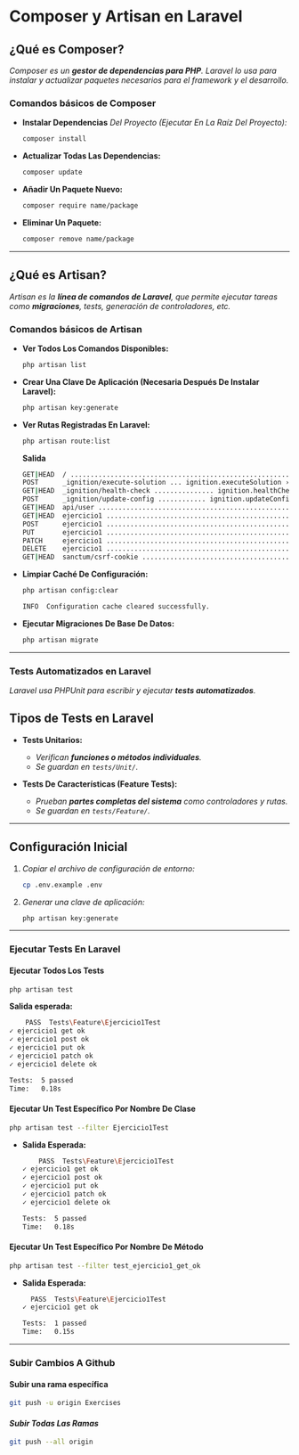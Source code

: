 <!-- Autor: Daniel Benjamin Perez Morales -->
<!-- GitHub: https://github.com/D4nitrix13 -->
<!-- GitLab: https://gitlab.com/D4nitrix13 -->
<!-- Correo electrónico: danielperezdev@proton.me -->

# **Composer y Artisan en Laravel**

## **¿Qué es Composer?**

*Composer es un **gestor de dependencias para PHP**. Laravel lo usa para instalar y actualizar paquetes necesarios para el framework y el desarrollo.*

### **Comandos básicos de Composer**

- **Instalar Dependencias** *Del Proyecto (Ejecutar En La Raíz Del Proyecto):*

   ```bash
   composer install
   ```

- **Actualizar Todas Las Dependencias:**

   ```bash
   composer update
   ```

- **Añadir Un Paquete Nuevo:**

   ```bash
   composer require name/package
   ```

- **Eliminar Un Paquete:**

   ```bash
   composer remove name/package
   ```

---

## **¿Qué es Artisan?**

*Artisan es la **línea de comandos de Laravel**, que permite ejecutar tareas como **migraciones**, tests, generación de controladores, etc.*

### **Comandos básicos de Artisan**

- **Ver Todos Los Comandos Disponibles:**

   ```bash
   php artisan list
   ```

- **Crear Una Clave De Aplicación (Necesaria Después De Instalar Laravel):**

   ```bash
   php artisan key:generate
   ```

- **Ver Rutas Registradas En Laravel:**

   ```bash
   php artisan route:list
   ```

   **Salida**

   ```bash
   GET|HEAD  / ..........................................................................................................
   POST      _ignition/execute-solution ... ignition.executeSolution › Spatie\LaravelIgnition › ExecuteSolutionController
   GET|HEAD  _ignition/health-check ............... ignition.healthCheck › Spatie\LaravelIgnition › HealthCheckController
   POST      _ignition/update-config ............ ignition.updateConfig › Spatie\LaravelIgnition › UpdateConfigController
   GET|HEAD  api/user ...................................................................................................
   GET|HEAD  ejercicio1 .................................................................................................
   POST      ejercicio1 .................................................................................................
   PUT       ejercicio1 .................................................................................................
   PATCH     ejercicio1 .................................................................................................
   DELETE    ejercicio1 .................................................................................................
   GET|HEAD  sanctum/csrf-cookie ............................................ Laravel\Sanctum › CsrfCookieController@show

   ```

- **Limpiar Caché De Configuración:**

   ```bash
   php artisan config:clear
   ```

   ```bash
   INFO  Configuration cache cleared successfully.
   ```

- **Ejecutar Migraciones De Base De Datos:**

   ```bash
   php artisan migrate
   ```

---

### **Tests Automatizados en Laravel**

*Laravel usa PHPUnit para escribir y ejecutar **tests automatizados**.*

## **Tipos de Tests en Laravel**

- **Tests Unitarios:**
  - *Verifican **funciones o métodos individuales**.*
  - *Se guardan en `tests/Unit/`.*

- **Tests De Características (Feature Tests):**
  - *Prueban **partes completas del sistema** como controladores y rutas.*
  - *Se guardan en `tests/Feature/`.*

---

## **Configuración Inicial**

1. *Copiar el archivo de configuración de entorno:*

   ```bash
   cp .env.example .env
   ```

2. *Generar una clave de aplicación:*

   ```bash
   php artisan key:generate
   ```

---

### **Ejecutar Tests En Laravel**

#### **Ejecutar Todos Los Tests**

   ```bash
   php artisan test
   ```

   **Salida esperada:**

   ```bash
       PASS  Tests\Feature\Ejercicio1Test
   ✓ ejercicio1 get ok
   ✓ ejercicio1 post ok
   ✓ ejercicio1 put ok
   ✓ ejercicio1 patch ok
   ✓ ejercicio1 delete ok
   
   Tests:  5 passed
   Time:   0.18s
   ```

#### **Ejecutar Un Test Específico Por Nombre De Clase**

   ```bash
   php artisan test --filter Ejercicio1Test
   ```

- **Salida Esperada:**  

    ```bash
        PASS  Tests\Feature\Ejercicio1Test
    ✓ ejercicio1 get ok
    ✓ ejercicio1 post ok
    ✓ ejercicio1 put ok
    ✓ ejercicio1 patch ok
    ✓ ejercicio1 delete ok

    Tests:  5 passed
    Time:   0.18s
    ```

#### **Ejecutar Un Test Específico Por Nombre De Método**

   ```bash
   php artisan test --filter test_ejercicio1_get_ok
   ```

- **Salida Esperada:**  

    ```bash
      PASS  Tests\Feature\Ejercicio1Test
    ✓ ejercicio1 get ok

    Tests:  1 passed
    Time:   0.15s
    ```

---

### **Subir Cambios A Github**

#### **Subir una rama específica**

   ```bash
   git push -u origin Exercises
   ```

#### *Subir **Todas Las Ramas***

   ```bash
   git push --all origin
   ```
